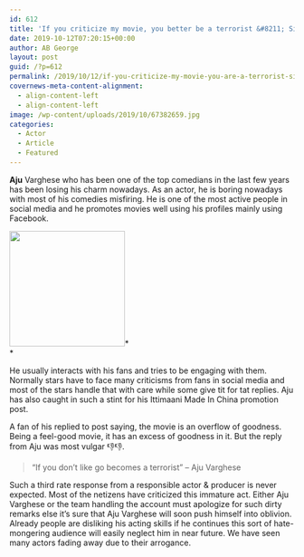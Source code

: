 ```yaml
---
id: 612
title: 'If you criticize my movie, you better be a terrorist &#8211; Sir Aju Varghese'
date: 2019-10-12T07:20:15+00:00
author: AB George
layout: post
guid: /?p=612
permalink: /2019/10/12/if-you-criticize-my-movie-you-are-a-terrorist-sir-aju-varghese/
covernews-meta-content-alignment:
  - align-content-left
  - align-content-left
image: /wp-content/uploads/2019/10/67382659.jpg
categories:
  - Actor
  - Article
  - Featured
---
```

**Aju** Varghese who has been one of the top comedians in the last few years has been losing his charm nowadays. As an actor, he is boring nowadays with most of his comedies misfiring. He is one of the most active people in social media and he promotes movies well using his profiles mainly using Facebook. 

<div class="wp-block-image">
  <img loading="lazy" width="204" height="204" src="/wp-content/uploads/2019/10/aju-varghese-30512-18-04-2017-06-18-24-3.jpg" alt="" class="wp-image-613" srcset="/wp-content/uploads/2019/10/aju-varghese-30512-18-04-2017-06-18-24-3.jpg 204w, /wp-content/uploads/2019/10/aju-varghese-30512-18-04-2017-06-18-24-3-150x150.jpg 150w" sizes="(max-width: 204px) 100vw, 204px" />*<br />*
</div>

He usually interacts with his fans and tries to be engaging with them. Normally stars have to face many criticisms from fans in social media and most of the stars handle that with care while some give tit for tat replies. Aju has also caught in such a stint for his Ittimaani Made In China promotion post.

A fan of his replied to post saying, the movie is an overflow of goodness. Being a feel-good movie, it has an excess of goodness in it. But the reply from Aju was most vulgar 👎👎. 

<blockquote class="wp-block-quote">
  <p>
    &#8220;If you don&#8217;t like go becomes a terrorist&#8221; &#8211; Aju Varghese
  </p>
</blockquote>

Such a third rate response from a responsible actor & producer is never expected. Most of the netizens have criticized this immature act. Either Aju Varghese or the team handling the account must apologize for such dirty remarks else it&#8217;s sure that Aju Varghese will soon push himself into oblivion. Already people are disliking his acting skills if he continues this sort of hate-mongering audience will easily neglect him in near future. We have seen many actors fading away due to their arrogance.